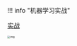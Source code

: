 !!! info "机器学习实战"

[实战](https://nbviewer.jupyter.org/github/ageron/handson-ml/blob/master/index.ipynb)



<img src="https://hands1ml.apachecn.org/cover.jpg" alt="img" style="zoom: 40%;" />
